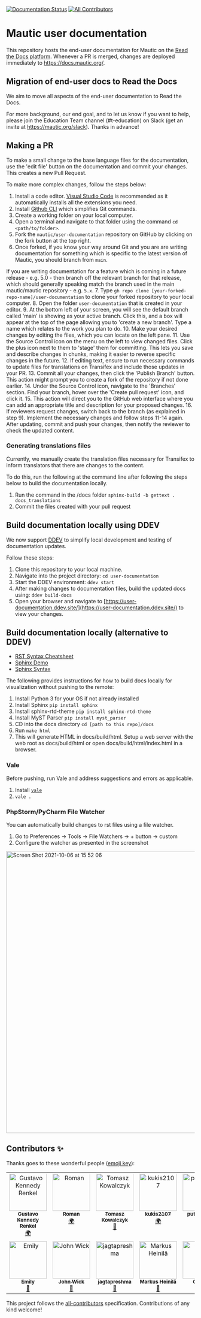 [![Documentation Status][RTD badge URL]][RTD URL] [![All Contributors](https://img.shields.io/github/all-contributors/mautic/user-documentation?color=ee8449&style=flat-square)](#contributors)

# Mautic user documentation

This repository hosts the end-user documentation for Mautic on the [Read the Docs platform][ReadTheDocs]. Whenever a PR is merged, changes are deployed immediately to https://docs.mautic.org/.

## Migration of end-user docs to Read the Docs

We aim to move all aspects of the end-user documentation to Read the Docs.

For more background, our end goal, and to let us know if you want to help, please join the Education Team channel (#t-education) on Slack (get an invite at https://mautic.org/slack). Thanks in advance!

## Making a PR

To make a small change to the base language files for the documentation, use the 'edit file' button on the documentation and commit your changes. This creates a new Pull Request.

To make more complex changes, follow the steps below:

1. Install a code editor. [Visual Studio Code](https://code.visualstudio.com) is recommended as it automatically installs all the extensions you need.
2. Install [Github CLI](https://cli.github.com/) which simplifies Git commands.
3. Create a working folder on your local computer.
4. Open a terminal and navigate to that folder using the command `cd <path/to/folder>`.
5. Fork the `mautic/user-documentation` repository on GitHub by clicking on the fork button at the top right.
6. Once forked, if you know your way around Git and you are are writing documentation for something which is specific to the latest version of Mautic, you should branch from `main`.  

If you are writing documentation for a feature which is coming in a future release - e.g. 5.0 - then branch off the relevant branch for that release, which should generally speaking match the branch used in the main mautic/mautic repository - e.g. `5.x`.
7. Type `gh repo clone [your-forked-repo-name]/user-documentation` to clone your forked repository to your local computer.
8. Open the folder `user-documentation` that is created in your editor.
9. At the bottom left of your screen, you will see the default branch called 'main' is showing as your active branch. Click this, and a box will appear at the top of the page allowing you to 'create a new branch'. Type a name which relates to the work you plan to do.
10. Make your desired changes by editing the files, which you can locate on the left pane.
11. Use the Source Control icon on the menu on the left to view changed files. Click the plus icon next to them to 'stage' them for committing. This lets you save and describe changes in chunks, making it easier to reverse specific changes in the future.
12. If editing text, ensure to run necessary commands to update files for translations on Transifex and include those updates in your PR.
13. Commit all your changes, then click the 'Publish Branch' button. This action might prompt you to create a fork of the repository if not done earlier.
14. Under the Source Control icon, navigate to the 'Branches' section. Find your branch, hover over the 'Create pull request' icon, and click it.
15. This action will direct you to the GitHub web interface where you can add an appropriate title and description for your proposed changes.
16. If reviewers request changes, switch back to the branch (as explained in step 9). Implement the necessary changes and follow steps 11-14 again. After updating, commit and push your changes, then notify the reviewer to check the updated content.

### Generating translations files

Currently, we manually create the translation files necessary for Transifex to inform translators that there are changes to the content.

To do this, run the following at the command line after following the steps below to build the documentation locally.

1. Run the command in the /docs folder `sphinx-build -b gettext . docs_translations`
2. Commit the files created with your pull request

## Build documentation locally using DDEV

We now support [DDEV](https://ddev.com) to simplify local development and testing of documentation updates.

Follow these steps:

1. Clone this repository to your local machine.
2. Navigate into the project directory: `cd user-documentation`
3. Start the DDEV environment: `ddev start`
4. After making changes to documentation files, build the updated docs using: `ddev build-docs`
5. Open your browser and navigate to [https://user-documentation.ddev.site/](https://user-documentation.ddev.site/) to view your changes.

## Build documentation locally (alternative to DDEV)

- [RST Syntax Cheatsheet][RST Cheatsheet]
- [Sphinx Demo][Sphinx Demo]
- [Sphinx Syntax][Sphinx Template]

The following provides instructions for how to build docs locally for visualization without pushing to the remote:

1. Install Python 3 for your OS if not already installed
2. Install Sphinx `pip install sphinx`
3. Install sphinx-rtd-theme `pip install sphinx-rtd-theme`
4. Install MyST Parser `pip install myst_parser`
5. CD into the docs directory `cd [path to this repo]/docs`
6. Run `make html`
7. This will generate HTML in docs/build/html. Setup a web server with the web root as docs/build/html or open docs/build/html/index.html in a browser.
 
### Vale
Before pushing, run Vale and address suggestions and errors as applicable.
1. Install [`vale`][Vale] 
2. `vale .`

### PhpStorm/PyCharm File Watcher
You can automatically build changes to rst files using a file watcher. 
1. Go to Preferences -> Tools -> File Watchers -> + button -> custom
2. Configure the watcher as presented in the screenshot

<img width="753" alt="Screen Shot 2021-10-06 at 15 52 06" src="https://user-images.githubusercontent.com/63312/136281761-204861f9-340a-4e3e-8ce5-e0584236303c.png">


[ReadTheDocs]: <https://readthedocs.org>
[RTD badge URL]: <https://readthedocs.org/projects/mautic-documentation/badge/?version=latest>
[RTD URL]: <https://mautic-documentation.readthedocs.io/en/latest/?badge=latest>
[RST Cheatsheet]: <https://github.com/ralsina/rst-cheatsheet/blob/master/rst-cheatsheet.rst>
[Sphinx Template]: <https://github.com/readthedocs/sphinx_rtd_theme/tree/master/docs/demo>
[Sphinx Demo]: <https://sphinx-rtd-theme.readthedocs.io/en/stable/demo/structure.html>
[Vale]: <https://vale.sh/docs/vale-cli/installation/>
## Contributors ✨

Thanks goes to these wonderful people ([emoji key](https://allcontributors.org/docs/en/emoji-key)):

<!-- ALL-CONTRIBUTORS-LIST:START - Do not remove or modify this section -->
<!-- prettier-ignore-start -->
<!-- markdownlint-disable -->
<table>
  <tbody>
    <tr>
      <td align="center" valign="top" width="14.28%"><a href="http://overall.cloud"><img src="https://avatars.githubusercontent.com/u/98914036?v=4?s=100" width="100px;" alt="Gustavo Kennedy Renkel"/><br /><sub><b>Gustavo Kennedy Renkel</b></sub></a><br /><a href="#translation-gustavokennedy" title="Translation">🌍</a></td>
      <td align="center" valign="top" width="14.28%"><a href="http://www.youradman.com"><img src="https://avatars.githubusercontent.com/u/8171816?v=4?s=100" width="100px;" alt="Roman"/><br /><sub><b>Roman</b></sub></a><br /><a href="#translation-zaharovrd" title="Translation">🌍</a></td>
      <td align="center" valign="top" width="14.28%"><a href="http://adevo.pl"><img src="https://avatars.githubusercontent.com/u/39382654?v=4?s=100" width="100px;" alt="Tomasz Kowalczyk"/><br /><sub><b>Tomasz Kowalczyk</b></sub></a><br /><a href="https://github.com/mautic/user-documentation/commits?author=tomekkowalczyk" title="Documentation">📖</a></td>
      <td align="center" valign="top" width="14.28%"><a href="https://github.com/kukis2107"><img src="https://avatars.githubusercontent.com/u/60287846?v=4?s=100" width="100px;" alt="kukis2107"/><br /><sub><b>kukis2107</b></sub></a><br /><a href="#translation-kukis2107" title="Translation">🌍</a></td>
      <td align="center" valign="top" width="14.28%"><a href="https://github.com/putzwasser"><img src="https://avatars.githubusercontent.com/u/26040044?v=4?s=100" width="100px;" alt="putzwasser"/><br /><sub><b>putzwasser</b></sub></a><br /><a href="https://github.com/mautic/user-documentation/pulls?q=is%3Apr+reviewed-by%3Aputzwasser" title="Reviewed Pull Requests">👀</a></td>
      <td align="center" valign="top" width="14.28%"><a href="https://github.com/Moongazer"><img src="https://avatars.githubusercontent.com/u/1685510?v=4?s=100" width="100px;" alt="Moongazer"/><br /><sub><b>Moongazer</b></sub></a><br /><a href="https://github.com/mautic/user-documentation/commits?author=Moongazer" title="Documentation">📖</a></td>
      <td align="center" valign="top" width="14.28%"><a href="https://github.com/patrykgruszka"><img src="https://avatars.githubusercontent.com/u/8580942?v=4?s=100" width="100px;" alt="Patryk Gruszka"/><br /><sub><b>Patryk Gruszka</b></sub></a><br /><a href="https://github.com/mautic/user-documentation/commits?author=patrykgruszka" title="Documentation">📖</a></td>
    </tr>
    <tr>
      <td align="center" valign="top" width="14.28%"><a href="https://github.com/Amiyah14"><img src="https://avatars.githubusercontent.com/u/45315891?v=4?s=100" width="100px;" alt="Emily"/><br /><sub><b>Emily</b></sub></a><br /><a href="https://github.com/mautic/user-documentation/commits?author=Amiyah14" title="Documentation">📖</a></td>
      <td align="center" valign="top" width="14.28%"><a href="https://github.com/J-Wick4"><img src="https://avatars.githubusercontent.com/u/1954540?v=4?s=100" width="100px;" alt="John Wick"/><br /><sub><b>John Wick</b></sub></a><br /><a href="https://github.com/mautic/user-documentation/issues?q=author%3AJ-Wick4" title="Bug reports">🐛</a></td>
      <td align="center" valign="top" width="14.28%"><a href="https://github.com/jagtapreshma"><img src="https://avatars.githubusercontent.com/u/81143250?v=4?s=100" width="100px;" alt="jagtapreshma"/><br /><sub><b>jagtapreshma</b></sub></a><br /><a href="https://github.com/mautic/user-documentation/commits?author=jagtapreshma" title="Documentation">📖</a></td>
      <td align="center" valign="top" width="14.28%"><a href="https://github.com/markusVJH"><img src="https://avatars.githubusercontent.com/u/121946942?v=4?s=100" width="100px;" alt="Markus Heinilä"/><br /><sub><b>Markus Heinilä</b></sub></a><br /><a href="https://github.com/mautic/user-documentation/commits?author=markusVJH" title="Documentation">📖</a></td>
      <td align="center" valign="top" width="14.28%"><a href="https://eglise.catholique.fr"><img src="https://avatars.githubusercontent.com/u/2785980?v=4?s=100" width="100px;" alt="CPweb"/><br /><sub><b>CPweb</b></sub></a><br /><a href="https://github.com/mautic/user-documentation/pulls?q=is%3Apr+reviewed-by%3Auadf" title="Reviewed Pull Requests">👀</a></td>
      <td align="center" valign="top" width="14.28%"><a href="http://renatoheeb.com"><img src="https://avatars.githubusercontent.com/u/1469531?v=4?s=100" width="100px;" alt="Renato Heeb"/><br /><sub><b>Renato Heeb</b></sub></a><br /><a href="https://github.com/mautic/user-documentation/commits?author=heebinho" title="Documentation">📖</a></td>
    </tr>
  </tbody>
</table>

<!-- markdownlint-restore -->
<!-- prettier-ignore-end -->

<!-- ALL-CONTRIBUTORS-LIST:END -->

This project follows the [all-contributors](https://github.com/all-contributors/all-contributors) specification. Contributions of any kind welcome!
